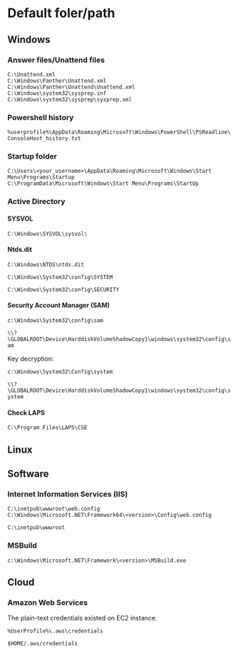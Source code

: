 # Default foler/path

## Windows
### Answer files/Unattend files
```
C:\Unattend.xml
C:\Windows\Panther\Unattend.xml
C:\Windows\Panther\Unattend\Unattend.xml
C:\Windows\system32\sysprep.inf
C:\Windows\system32\sysprep\sysprep.xml
```

### Powershell history
`%userprofile%\AppData\Roaming\Microsoft\Windows\PowerShell\PSReadline\ConsoleHost_history.txt`

### Startup folder
```
C:\Users\<your_username>\AppData\Roaming\Microsoft\Windows\Start Menu\Programs\Startup
C:\ProgramData\Microsoft\Windows\Start Menu\Programs\StartUp
```

### Active Directory

#### SYSVOL
`C:\Windows\SYSVOL\sysvol\`

#### Ntds.dit
`C:\Windows\NTDS\ntds.dit`

`C:\Windows\System32\config\SYSTEM`

`C:\Windows\System32\config\SECURITY`

#### Security Account Manager (SAM)
`c:\Windows\System32\config\sam`

`\\?\GLOBALROOT\Device\HarddiskVolumeShadowCopy1\windows\system32\config\sam`

Key decryption:

`c:\Windows\System32\Config\system`

`\\?\GLOBALROOT\Device\HarddiskVolumeShadowCopy1\windows\system32\config\system`

#### Check LAPS
`C:\Program Files\LAPS\CSE`


## Linux


## Software

### Internet Information Services (IIS)
```
C:\inetpub\wwwroot\web.config
C:\Windows\Microsoft.NET\Framework64\<version>\Config\web.config
```

`C:\inetpub\wwwroot`

### MSBuild
`c:\Windows\Microsoft.NET\Framework\<version>\MSBuild.exe`

## Cloud

### Amazon Web Services

The plain-text credentials existed on EC2 instance.

`%UserProfile%\.aws\credentials`

`$HOME/.aws/credentials`